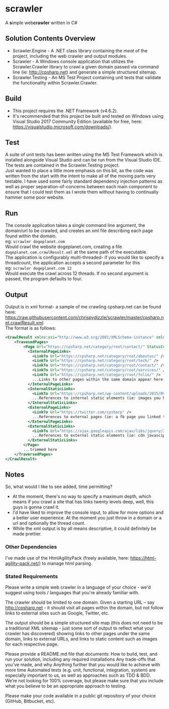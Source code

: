 # scrawler
A **s**imple web**crawler** written in C#

## Solution Contents Overview
* Scrawler.Engine - A .NET class library containing the *meat* of the project, including the web crawler and output modules.
* Scrawler - A Windows console application that utilizes the Scrawler.Crawler library to crawl a given domain passed via command line (ie: http://cpsharp.net) and generate a simple structured sitemap.
* Scrawler.Testing - An MS Test Project containing unit tests that validate the functionality within Scrawler.Crawler.

## Build
* This project requires the .NET Framework (v4.6.2).
* It's recommended that this project be built and tested on Windows using Visual Studio 2017 Community Edition (available for free, here: https://visualstudio.microsoft.com/downloads/).

## Test
A suite of unit tests has been written using the MS Test Framework which is installed alongside Visual Studio and can be run from the Visual Studio IDE. The tests are contained in the Scrawler.Testing project. <br />
Just wanted to place a little more emphasis on this bit, as the code was written from the start with the intent to make all of the moving parts very testable. I have used some fairly standard dependency injection patterns as well as proper separation-of-concerns between each main component to ensure that I could test them as I wrote them without having to continually hammer some poor website. <br />


## Run
The console application takes a single command line argument, the domain/url to be crawled, and creates an xml file describing each page found within the domain.<br/>
eg: `scrawler dogeplanet.com` <br />
Would crawl the website dogeplanet.com, creating a file `dogeplanet.com.crawlResult.xml` at the same path of the executable. <br />
The application is configurably multi-threaded- if you would like to specify a threadcount, the application accepts a second parameter for this <br />
eg: `scrawler dogeplanet.com 12` <br />
Would execute the crawl across 12 threads. If no second argument is passed, the program defaults to four.

## Output
Output is in xml format- a sample of me crawling cpsharp.net can be found here: https://raw.githubusercontent.com/chrispydizzle/scrawler/master/cpsharp.net.crawlResult.xml
<br />The format is as follows:<br />
```xml
<CrawlResult xmlns:xsi="http://www.w3.org/2001/XMLSchema-instance" xmlns:xsd="http://www.w3.org/2001/XMLSchema" Domain="cpsharp.net" BaseUrl="http://cpsharp.net/">
    <TravesedPages>
        <Page Url="https://cpsharp.net/category/root/contact/" StatusCode="200">
          <InternalPageLinks>
            <LinkTo Url="https://cpsharp.net/category/root/aboutus/" />
            <LinkTo Url="https://cpsharp.net/category/root/tech/" />
            <LinkTo Url="https://cpsharp.net/category/root/contact/" />
            <LinkTo Url="https://cpsharp.net/category/root/services/" />
            <LinkTo Url="https://cpsharp.net/category/root/folio/" />
            ...Links to other pages within the same domain appear here
          </InternalPageLinks>
          <InternalStaticLinks>
            <LinkTo Url="https://cpsharp.net/wp-content/uploads/2015/09/xcropped-cpsharp11.png.pagespeed.ic.1QCdkhCAxl.png" />
            ...References to internal static elements (ie: images you host on this domain) appear here.
          </InternalStaticLinks>
          <ExternalPageLinks>
            <LinkTo Url="https://twitter.com/cpsharp" />
            ...References to external pages (ie: a fb page you linked to) will appear here.
          </ExternalPageLinks>
          <ExternalStaticLinks>
            <LinkTo Url="https://ajax.googleapis.com/ajax/libs/jquery/2.1.4/jquery.min.js" />
            ...References to external static elements (ie: cdn javascipt) appear here.
          </ExternalStaticLinks>
        </Page>
        ...trimmed here
    </TraversedPages>
</CrawlResult>
```

## Notes
So, what would I like to see added, time permitting?
* At the moment, there's no way to specify a maximum depth, which means if you crawl a site that has links twenty levels deep, well, this guys is gonna crawl it.
* I'd have liked to improve the console input, to allow for more options and a better user experience. At the moment you just throw in a domain or a url and optionally the thread count.
* While the xml output is by all means descriptive, it could definitely be made prettier.

### Other Dependencies
I've made use of the HtmlAgilityPack (freely available, here: https://html-agility-pack.net/) to manage html parsing. <br />

### Stated Requirements
Please write a simple web crawler in a language of your choice - we'd suggest using tools / languages that you're already familiar with.

The crawler should be limited to one domain. Given a starting URL – say http://cpsharp.net - it should visit all pages within the domain, but not follow links to external sites such as Google, Twitter, etc.
 
The output should be a simple structured site map (this does not need to be a traditional XML sitemap - just some sort of output to reflect what your crawler has discovered) showing links to other pages under the same domain, links to external URLs, and links to static content such as images for each respective page.
 
Please provide a README.md file that documents:
How to build, test, and run your solution, including any required installations
Any trade-offs that you've made, and why
Anything further that you would like to achieve with more time
Automated tests (e.g. unit, functional, integration, system) are especially important to us, as well as approaches such as TDD & BDD. We’re not looking for 100% coverage, but please make sure that you include what you believe to be an appropriate approach to testing.
 
Please make your code available in a public git repository of your choice (GitHub, Bitbucket, etc).
